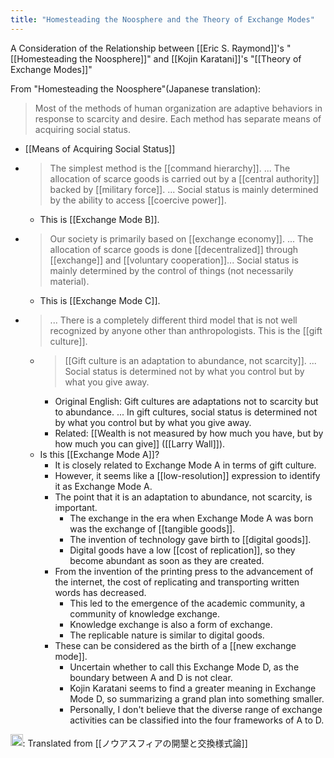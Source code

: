 ```yaml
---
title: "Homesteading the Noosphere and the Theory of Exchange Modes"
---
```


A Consideration of the Relationship between [[Eric S. Raymond]]'s "[[Homesteading the Noosphere]]" and [[Kojin Karatani]]'s "[[Theory of Exchange Modes]]"

From "Homesteading the Noosphere"(Japanese translation):
>  Most of the methods of human organization are adaptive behaviors in response to scarcity and desire. Each method has separate means of acquiring social status.
- [[Means of Acquiring Social Status]]
- >  The simplest method is the [[command hierarchy]]. ... The allocation of scarce goods is carried out by a [[central authority]] backed by [[military force]]. ... Social status is mainly determined by the ability to access [[coercive power]].
    - This is [[Exchange Mode B]].
- >  Our society is primarily based on [[exchange economy]]. ... The allocation of scarce goods is done [[decentralized]] through [[exchange]] and [[voluntary cooperation]]... Social status is mainly determined by the control of things (not necessarily material).
    - This is [[Exchange Mode C]].
- >  ... There is a completely different third model that is not well recognized by anyone other than anthropologists. This is the [[gift culture]].
    - >  [[Gift culture is an adaptation to abundance, not scarcity]]. ... Social status is determined not by what you control but by what you give away.
        - Original English: Gift cultures are adaptations not to scarcity but to abundance. ... In gift cultures, social status is determined not by what you control but by what you give away.
        - Related: [[Wealth is not measured by how much you have, but by how much you can give]] ([[Larry Wall]]).
    - Is this [[Exchange Mode A]]?
        - It is closely related to Exchange Mode A in terms of gift culture.
        - However, it seems like a [[low-resolution]] expression to identify it as Exchange Mode A.
        - The point that it is an adaptation to abundance, not scarcity, is important.
            - The exchange in the era when Exchange Mode A was born was the exchange of [[tangible goods]].
            - The invention of technology gave birth to [[digital goods]].
            - Digital goods have a low [[cost of replication]], so they become abundant as soon as they are created.
        - From the invention of the printing press to the advancement of the internet, the cost of replicating and transporting written words has decreased.
            - This led to the emergence of the academic community, a community of knowledge exchange.
            - Knowledge exchange is also a form of exchange.
            - The replicable nature is similar to digital goods.
        - These can be considered as the birth of a [[new exchange mode]].
            - Uncertain whether to call this Exchange Mode D, as the boundary between A and D is not clear.
            - Kojin Karatani seems to find a greater meaning in Exchange Mode D, so summarizing a grand plan into something smaller.
            - Personally, I don't believe that the diverse range of exchange activities can be classified into the four frameworks of A to D.

<img src='https://scrapbox.io/api/pages/nishio-en/en/icon' alt='en.icon' height="19.5"/>: Translated from [[ノウアスフィアの開墾と交換様式論]]